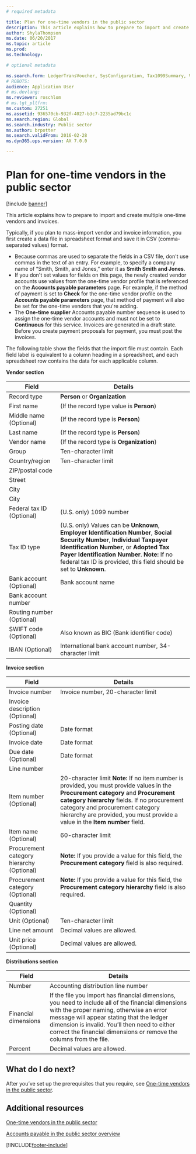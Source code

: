 ```yaml
---
# required metadata

title: Plan for one-time vendors in the public sector
description: This article explains how to prepare to import and create multiple one-time vendors and invoices. 
author: ShylaThompson
ms.date: 06/20/2017
ms.topic: article
ms.prod: 
ms.technology: 

# optional metadata

ms.search.form: LedgerTransVoucher, SysConfiguration, Tax1099Summary, VendTableListPage
# ROBOTS: 
audience: Application User
# ms.devlang: 
ms.reviewer: roschlom
# ms.tgt_pltfrm: 
ms.custom: 27251
ms.assetid: 936570cb-932f-4027-b3c7-2235ad79bc1c
ms.search.region: Global
ms.search.industry: Public sector
ms.author: brpotter
ms.search.validFrom: 2016-02-28
ms.dyn365.ops.version: AX 7.0.0

---
```


# Plan for one-time vendors in the public sector

[!include [banner](../includes/banner.md)]

This article explains how to prepare to import and create multiple one-time vendors and invoices. 

Typically, if you plan to mass-import vendor and invoice information, you first create a data file in spreadsheet format and save it in CSV (comma-separated values) format.

-   Because commas are used to separate the fields in a CSV file, don't use commas in the text of an entry. For example, to specify a company name of “Smith, Smith, and Jones,” enter it as **Smith Smith and Jones**.
-   If you don't set values for fields on this page, the newly created vendor accounts use values from the one-time vendor profile that is referenced on the **Accounts payable parameters** page. For example, if the method of payment is set to **Check** for the one-time vendor profile on the **Accounts payable parameters** page, that method of payment will also be set for the one-time vendors that you're adding.
-   The **One-time supplier** Accounts payable number sequence is used to assign the one-time vendor accounts and must not be set to **Continuous** for this service. Invoices are generated in a draft state. Before you create payment proposals for payment, you must post the invoices.

The following table show the fields that the import file must contain. Each field label is equivalent to a column heading in a spreadsheet, and each spreadsheet row contains the data for each applicable column.

**Vendor section**

| Field                                          | Details                                                 |
|------------------------------------------------|---------------------------------------------------------|
|Record type                                     | **Person** or **Organization**                          |
| First name                                     | (If the record type value is **Person**)                |
| Middle name (Optional)                         | (If the record type is **Person**)                      |
| Last name                                      | (If the record type is **Person**)                      |
| Vendor name                                    | (If the record type is **Organization**)                |
| Group                                          | Ten-character limit                                     |
| Country/region                                 | Ten-character limit                                     |
| ZIP/postal code                                |                                                         |
| Street                                         |                                                         |
| City                                           |                                                         |
| City                                           |                                                         |
|Federal tax ID (Optional)                       | (U.S. only) 1099 number                                 |
| Tax ID type                                    | (U.S. only) Values can be **Unknown**, **Employer Identification Number**, **Social Security Number**, **Individual Taxpayer Identification Number**, or **Adopted Tax Payer Identification Number**.  **Note:** If no federal tax ID is provided, this field should be set to **Unknown**.                                               |
| Bank account (Optional)                        | Bank account name                                       |
| Bank account number                            |                                                         |
| Routing number (Optional)                      |                                                         |
| SWIFT code (Optional)                          | Also known as BIC (Bank identifier code)                |
|IBAN (Optional)                                 | International bank account number, 34-character limit   |



**Invoice section**

| Field                                                | Details                                           |
|------------------------------------------------------|---------------------------------------------------|
| Invoice number                                       | Invoice number, 20-character limit                |
| Invoice description (Optional)                       |                                                   |
| Posting date (Optional)                              | Date format                                       |
| Invoice date                                         | Date format                                       |
| Due date (Optional)                                  | Date format                                       |
| Line number                                          |                                                   |
|Item number (Optional)                                | 20-character limit   **Note:** If no item number is provided, you must provide values in the **Procurement category** and **Procurement category hierarchy** fields. If no procurement category and procurement category hierarchy are provided, you must provide a value in the **Item number** field.                    |
| Item name (Optional)                                 |  60-character limit                               |
| Procurement category hierarchy (Optional)            |    **Note:** If you provide a value for this field, the **Procurement category** field is also required.                                                                         |
| Procurement category (Optional)                      | **Note:** If you provide a value for this field, the **Procurement category hierarchy** field is also required.                                                                        |
| Quantity (Optional)                                  |                                                   |
| Unit (Optional)                                      | Ten-character limit                               |
|Line net amount                                       | Decimal values are allowed.                       |
| Unit price (Optional)                                | Decimal values are allowed.                       |


**Distributions section**

| Field                                                | Details                                  |
|------------------------------------------------------|------------------------------------------|
| Number                                               | Accounting distribution line number      |
| Financial dimensions                                 | If the file you import has financial dimensions, you need to include all of the financial dimensions with the proper naming, otherwise an error message will appear stating that the ledger dimension is invalid. You’ll then need to either correct the financial dimensions or remove the columns from the file.                                         |
| Percent                                              | Decimal values are allowed.              |




## What do I do next?
After you’ve set up the prerequisites that you require, see [One-time vendors in the public sector](one-time-vendors-public-sector.md).

## Additional resources

[One-time vendors in the public sector](one-time-vendors-public-sector.md)

[Accounts payable in the public sector overview](accounts-payable-public-sector.md)





[!INCLUDE[footer-include](../../includes/footer-banner.md)]